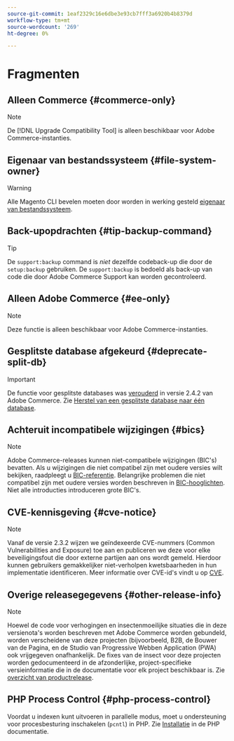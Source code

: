 ```yaml
---
source-git-commit: 1eaf2329c16e6dbe3e93cb7fff3a6920b4b8379d
workflow-type: tm+mt
source-wordcount: '269'
ht-degree: 0%

---
```

# Fragmenten

## Alleen Commerce {#commerce-only}

>[!NOTE]
>
>De [!DNL Upgrade Compatibility Tool] is alleen beschikbaar voor Adobe Commerce-instanties.

<!-- Configuration guide snippets -->

## Eigenaar van bestandssysteem {#file-system-owner}

>[!WARNING]
>
>Alle Magento CLI bevelen moeten door worden in werking gesteld [eigenaar van bestandssysteem](/help/configuration/cli/config-cli.md#prerequisites).

## Back-upopdrachten {#tip-backup-command}

>[!TIP]
>
>De `support:backup` command is _niet_ dezelfde codeback-up die door de `setup:backup` gebruiken. De `support:backup` is bedoeld als back-up van code die door Adobe Commerce Support kan worden gecontroleerd.

## Alleen Adobe Commerce {#ee-only}

>[!NOTE]
>
>Deze functie is alleen beschikbaar voor Adobe Commerce-instanties.

## Gesplitste database afgekeurd {#deprecate-split-db}

>[!IMPORTANT]
>
>De functie voor gesplitste databases was [verouderd](https://community.magento.com/t5/Magento-DevBlog/Deprecation-of-Split-Database-in-Magento-Commerce/ba-p/465187?_ga=2.128934671.2024864496.1657558157-1596100530.1657558157) in versie 2.4.2 van Adobe Commerce. Zie [Herstel van een gesplitste database naar één database](/help/configuration/storage/revert-split-database.md).

<!-- End of Configuration guide snippets -->

## Achteruit incompatibele wijzigingen {#bics}

>[!NOTE]
>
>Adobe Commerce-releases kunnen niet-compatibele wijzigingen (BIC&#39;s) bevatten. Als u wijzigingen die niet compatibel zijn met oudere versies wilt bekijken, raadpleegt u [BIC-referentie](https://developer.adobe.com/commerce/php/development/backward-incompatible-changes/reference/). Belangrijke problemen die niet compatibel zijn met oudere versies worden beschreven in [BIC-hooglichten](https://developer.adobe.com/commerce/php/development/backward-incompatible-changes/highlights/). Niet alle introducties introduceren grote BIC&#39;s.

## CVE-kennisgeving {#cve-notice}

>[!NOTE]
>
>Vanaf de versie 2.3.2 wijzen we geïndexeerde CVE-nummers (Common Vulnerabilities and Exposure) toe aan en publiceren we deze voor elke beveiligingsfout die door externe partijen aan ons wordt gemeld. Hierdoor kunnen gebruikers gemakkelijker niet-verholpen kwetsbaarheden in hun implementatie identificeren. Meer informatie over CVE-id&#39;s vindt u op [CVE](https://cve.mitre.org/).

## Overige releasegegevens {#other-release-info}

>[!NOTE]
>
>Hoewel de code voor verhogingen en insectenmoeilijke situaties die in deze versienota&#39;s worden beschreven met Adobe Commerce worden gebundeld, worden verscheidene van deze projecten (bijvoorbeeld, B2B, de Bouwer van de Pagina, en de Studio van Progressive Webben Application (PWA) ook vrijgegeven onafhankelijk. De fixes van de insect voor deze projecten worden gedocumenteerd in de afzonderlijke, project-specifieke versieinformatie die in de documentatie voor elk project beschikbaar is. Zie [overzicht van productrelease](/help/release/release-notes/overview.md).

## PHP Process Control {#php-process-control}

Voordat u indexen kunt uitvoeren in parallelle modus, moet u ondersteuning voor procesbesturing inschakelen (`pcntl`) in PHP. Zie [Installatie](https://www.php.net/manual/en/pcntl.installation.php) in de PHP documentatie.
